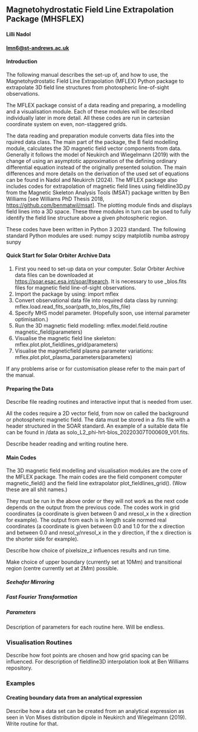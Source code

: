 ## Magnetohydrostatic Field Line Extrapolation Package (MHSFLEX)

#### Lilli Nadol
#### lmn6@st-andrews.ac.uk

#### Introduction 

The following manual describes the set-up of, and how to use, the Magnetohydrostatic Field Line Extrapolation (MFLEX) Python package to extrapolate 3D field line structures from photospheric line-of-sight observations.

The MFLEX package consist of a data reading and preparing, a modelling and a visualisation module. Each of these modules will be described individually later in more detail. All these codes are run in cartesian coordinate system on even, non-staggered grids. 

The data reading and preparation module converts data files into the rquired data class. The main part of the package, the B field modelling module, calculates the 3D magnetic field vector components from data. Generally it follows the model of Neukirch and Wiegelmann (2019) with the change of using an asymptotic approximation of the defining ordinary differential equation instead of the originally presented solution. The main differences and more details on the derivation of the used set of equations can be found in Nadol and Neukirch (2024). The MFLEX package also includes codes for extrapolation of magnetic field lines using fieldline3D.py from the Magnetic Skeleton Analysis Tools (MSAT) package written by Ben Williams [see Williams PhD Thesis 2018, https://github.com/benmatwil/msat]. The plotting module finds and displays field lines into a 3D space. These three modules in turn can be used to fully identify the field line structure above a given photospheric region.

These codes have been written in Python 3 2023 standard. The following standard Python modules are used:
numpy
scipy
matplotlib
numba
astropy
sunpy

#### Quick Start for Solar Orbiter Archive Data

1.  First you need to set-up data on your computer. Solar Orbiter Archive data files can be downloaded at      
https://soar.esac.esa.int/soar/#search. It is necessary to use _blos.fits files for magnetic field line-of-sight observations.
2.  Import the package by using: import mflex
3.  Convert observational data file into required data class by running: mflex.load.read_fits_soar(path_to_blos_fits_file)
4.  Specify MHS model parameter. (Hopefully soon, use internal parameter optimisation.)
5.  Run the 3D magnetic field modelling: mflex.model.field.routine magnetic_field(parameters)
6.  Visualise the magnetic field line skeleton: mflex.plot.plot_fieldlines_grid(parameters)
7.  Visualise the magneticfield plasma parameter variations: mflex.plot.plot_plasma_parameters(parameters)

If any problems arise or for customisation please refer to the main part of the manual. 

#### Preparing the Data

Describe file reading routines and interactive input that is needed from user. 

All the codes require a 2D vector field, from now on called the background or photospheric magnetic field. The data must be stored in a .fits file with a header structured in the SOAR standard. An example of a suitable data file can be found in /data as solo_L2_phi-hrt-blos_20220307T000609_V01.fits. 

Describe header reading and writing routine here. 

#### Main Codes

The 3D magnetic field modelling and visualisation modules are the core of the MFLEX package. The main codes are the field component computer magnetic_field() and the field line extrapolator plot_fieldlines_grid(). (Wow these are all shit names.) 

They must be run in the above order or they will not work as the next code depends on the output from the previous code. The codes work in grid coordinates (a coordinate is given between 0 and nresol_x in the x direction for example). The output from each is in length scale normed real coordinates (a coordinate is given between 0.0 and 1.0 for the x direction and between 0.0 and nresol_y/nresol_x in the y direction, if the x direction is the shorter side for example). 

Describe how choice of pixelsize_z influences results and run time. 

Make choice of upper boundary (currently set at 10Mm) and transitional region (centre currently set at 2Mm) possible. 

##### Seehafer Mirroring 

##### Fast Fourier Transformation

##### Parameters 

Description of parameters for each routine here. Will be endless.  

### Visualisation Routines

Describe how foot points are chosen and how grid spacing can be influenced. For description of fieldline3D interpolation look at Ben Williams repository. 

### Examples

#### Creating boundary data from an analytical expression

Describe how a data set can be created from an analytical expression as seen in Von Mises distribution dipole in Neukirch and Wiegelmann (2019). Write routine for that. 
